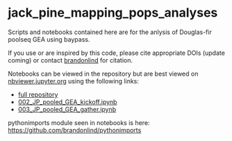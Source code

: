 # jack_pine_mapping_pops_analyses

Scripts and notebooks contained here are for the anlysis of Douglas-fir poolseq GEA using baypass.

If you use or are inspired by this code, please cite appropriate DOIs (update coming) or contact [brandonlind](https://github.com/brandonlind) for citation.

Notebooks can be viewed in the repository but are best viewed on [nbviewer.jupyter.org](https://nbviewer.jupyter.org) using the following links:
- [full repository](https://nbviewer.jupyter.org/github/brandonlind/jack_pine_mapping_pops_analyses/tree/master/)
- [002_JP_pooled_GEA_kickoff.ipynb](https://nbviewer.jupyter.org/github/brandonlind/jack_pine_mapping_pops_analyses/blob/master/002_JP_pooled_GEA_kickoff.ipynb)
- [003_JP_pooled_GEA_gather.ipynb](https://nbviewer.jupyter.org/github/brandonlind/jack_pine_mapping_pops_analyses/blob/master/003_JP_pooled_GEA_gather.ipynb)

pythonimports module seen in notebooks is here: https://github.com/brandonlind/pythonimports
